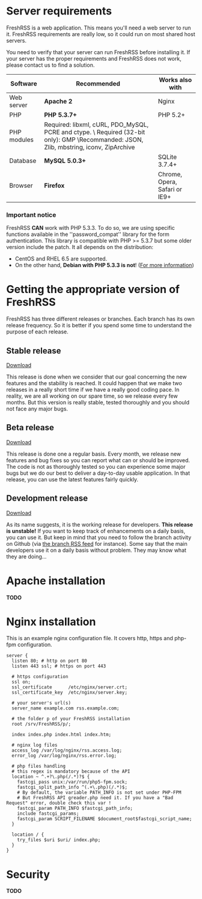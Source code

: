 # Server requirements

FreshRSS is a web application. This means you'll need a web server to run it. FreshRSS requirements are really low, so it could run on most shared host servers.

You need to verify that your server can run FreshRSS before installing it. If your server has the proper requirements and FreshRSS does not work, please contact us to find a solution.

| Software    | Recommended      | Works also with               |
| ----------- | ---------------- | ----------------------------- |
| Web server  | **Apache 2**     | Nginx                         |
| PHP         | **PHP 5.3.7+**   | PHP 5.2+                      |
| PHP modules | Required: libxml, cURL, PDO_MySQL, PCRE and ctype. \\ Required (32-bit only): GMP \\Recommanded: JSON, Zlib, mbstring, iconv, ZipArchive | |
| Database    | **MySQL 5.0.3+** | SQLite 3.7.4+                 |
| Browser     | **Firefox**      | Chrome, Opera, Safari or IE9+ |

### Important notice

FreshRSS **CAN** work with PHP 5.3.3. To do so, we are using specific functions available in the ''password_compat'' library for the form authentication. This library is compatible with PHP >= 5.3.7 but some older version include the patch.
It all depends on the distribution:

* CentOS and RHEL 6.5 are supported.
* On the other hand, **Debian with PHP 5.3.3 is not**! ([For more information](https://github.com/ircmaxell/password_compat#requirements))

# Getting the appropriate version of FreshRSS

FreshRSS has three different releases or branches. Each branch has its own release frequency. So it is better if you spend some time to understand the purpose of each release.

## Stable release

[Download](https://github.com/FreshRSS/FreshRSS/archive/master.zip)

This release is done when we consider that our goal concerning the new features and the stability is reached. It could happen that we make two releases in a really short time if we have a really good coding pace. In reality, we are all working on our spare time, so we release every few months. But this version is really stable, tested thoroughly and you should not face any major bugs.

## Beta release

[Download](https://github.com/FreshRSS/FreshRSS/archive/beta.zip)

This release is done one a regular basis. Every month, we release new features and bug fixes so you can report what can or should be improved. The code is not as thoroughly tested so you can experience some major bugs but we do our best to deliver a day-to-day usable application. In that release, you can use the latest features fairly quickly.

## Development release

[Download](https://github.com/FreshRSS/FreshRSS/archive/dev.zip)

As its name suggests, it is the working release for developers. **This release is unstable!** If you want to keep track of enhancements on a daily basis, you can use it. But keep in mind that you need to follow the branch activity on Github (via [the branch RSS feed](https://github.com/FreshRSS/FreshRSS/commits/dev.atom) for instance). Some say that the main developers use it on a daily basis without problem. They may know what they are doing…

# Apache installation

**TODO**

# Nginx installation

This is an example nginx configuration file. It covers http, https and php-fpm configuration.

```
server {
  listen 80; # http on port 80
  listen 443 ssl; # https on port 443

  # https configuration 
  ssl on;
  ssl_certificate      /etc/nginx/server.crt;
  ssl_certificate_key  /etc/nginx/server.key;

  # your server's url(s)
  server_name example.com rss.example.com;

  # the folder p of your FreshRSS installation
  root /srv/FreshRSS/p/;

  index index.php index.html index.htm;

  # nginx log files
  access_log /var/log/nginx/rss.access.log;
  error_log /var/log/nginx/rss.error.log;

  # php files handling
  # this regex is mandatory because of the API
  location ~ ^.+?\.php(/.*)?$ {
    fastcgi_pass unix:/var/run/php5-fpm.sock;
    fastcgi_split_path_info ^(.+\.php)(/.*)$;
    # By default, the variable PATH_INFO is not set under PHP-FPM
    # But FreshRSS API greader.php need it. If you have a "Bad Request" error, double check this var !
    fastcgi_param PATH_INFO $fastcgi_path_info;
    include fastcgi_params;
    fastcgi_param SCRIPT_FILENAME $document_root$fastcgi_script_name;
  }
  
  location / {
    try_files $uri $uri/ index.php;
  }
}
```



# Security

**TODO**
